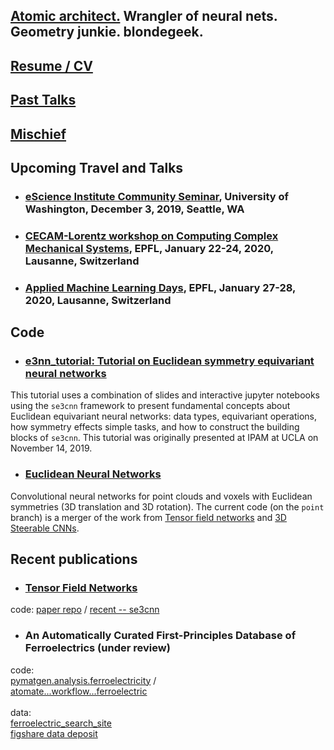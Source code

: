 ## [Atomic architect.](https://cs.lbl.gov/news-media/news/2018/tess-smidt-atomic-architect-and-2018-luis-alvarez-fellow/) Wrangler of neural nets. Geometry junkie. blondegeek.

## [Resume / CV](/resume)

## [Past Talks](/talks)

## [Mischief](/mischief)

## Upcoming Travel and Talks
* ### [eScience Institute Community Seminar](https://escience.washington.edu/get-involved/escience-community-seminar/), University of Washington, December 3, 2019, Seattle, WA
* ### [CECAM-Lorentz workshop on Computing Complex Mechanical Systems](https://www.cecam.org/workshop1821/), EPFL, January 22-24, 2020, Lausanne, Switzerland
* ### [Applied Machine Learning Days](https://appliedmldays.org), EPFL, January 27-28, 2020, Lausanne, Switzerland

## Code
* ### [e3nn_tutorial: Tutorial on Euclidean symmetry equivariant neural networks](https://blondegeek.github.io/e3nn_tutorial/)
This tutorial uses a combination of slides and interactive jupyter notebooks using the `se3cnn` framework to present fundamental concepts about Euclidean equivariant neural networks: data types, equivariant operations, how symmetry effects simple tasks, and how to construct the building blocks of `se3cnn`. This tutorial was originally presented at IPAM at UCLA on November 14, 2019. 

* ### [Euclidean Neural Networks](https://github.com/mariogeiger/se3cnn)
Convolutional neural networks for point clouds and voxels with Euclidean symmetries (3D translation and 3D rotation). The current code (on the `point` branch) is a merger of the work from [Tensor field networks](https://arxiv.org/abs/1802.08219) and [3D Steerable CNNs](https://arxiv.org/abs/1807.02547).

## Recent publications
* ### [Tensor Field Networks](https://arxiv.org/abs/1802.08219) 
code: [paper repo](https://github.com/tensorfieldnetworks/tensorfieldnetworks) / [recent -- se3cnn](https://github.com/mariogeiger/se3cnn)

* ### An Automatically Curated First-Principles Database of Ferroelectrics (under review)
code:
<br>
[pymatgen.analysis.ferroelectricity](https://github.com/materialsproject/pymatgen/tree/master/pymatgen/analysis/ferroelectricity) /
<br>
[atomate...workflow...ferroelectric](https://github.com/hackingmaterials/atomate/blob/master/atomate/vasp/workflows/base/ferroelectric.py)
<br>
<br>
data:
<br>
[ferroelectric_search_site](https://blondegeek.github.io/ferroelectric_search_site/)
<br>
[figshare data deposit](https://dx.doi.org/10.6084/m9.figshare.6025634)
